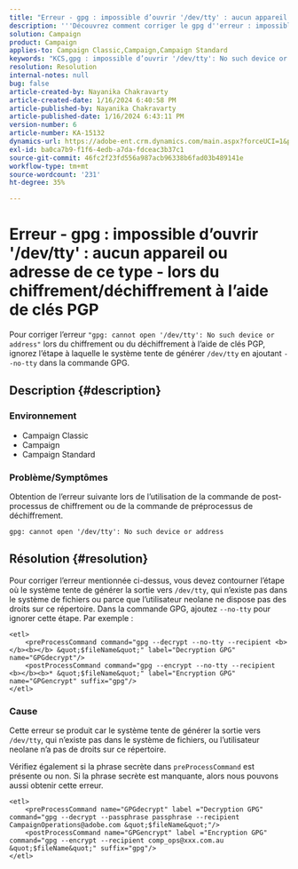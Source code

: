 ```yaml
---
title: "Erreur - gpg : impossible d’ouvrir '/dev/tty' : aucun appareil ou adresse de ce type - lors du cryptage/décryptage à l’aide de clés PGP"
description: '''Découvrez comment corriger le gpg d''erreur : impossible d''ouvrir /dev/tty : Aucun appareil ou adresse de ce type. Contournez l’étape à laquelle le système tente de produire /dev/tty.'''
solution: Campaign
product: Campaign
applies-to: Campaign Classic,Campaign,Campaign Standard
keywords: "KCS,gpg : impossible d’ouvrir '/dev/tty': No such device or address, encrypt post-process command, decrypt pre preprocess command"
resolution: Resolution
internal-notes: null
bug: false
article-created-by: Nayanika Chakravarty
article-created-date: 1/16/2024 6:40:58 PM
article-published-by: Nayanika Chakravarty
article-published-date: 1/16/2024 6:43:11 PM
version-number: 6
article-number: KA-15132
dynamics-url: https://adobe-ent.crm.dynamics.com/main.aspx?forceUCI=1&pagetype=entityrecord&etn=knowledgearticle&id=3fdbbbc8-9eb4-ee11-a569-6045bd006a22
exl-id: ba0ca7b9-f1f6-4edb-a7da-fdceac3b37c1
source-git-commit: 46fc2f23fd556a987acb96338b6fad03b489141e
workflow-type: tm+mt
source-wordcount: '231'
ht-degree: 35%

---
```


# Erreur - gpg : impossible d’ouvrir &#39;/dev/tty&#39; : aucun appareil ou adresse de ce type - lors du chiffrement/déchiffrement à l’aide de clés PGP


Pour corriger l’erreur `"gpg: cannot open '/dev/tty': No such device or address"` lors du chiffrement ou du déchiffrement à l’aide de clés PGP, ignorez l’étape à laquelle le système tente de générer `/dev/tty` en ajoutant `--no-tty`  dans la commande GPG.

## Description {#description}


### <b>Environnement</b>

- Campaign Classic
- Campaign
- Campaign Standard




### <b>Problème/Symptômes</b>

Obtention de l’erreur suivante lors de l’utilisation de la commande de post-processus de chiffrement ou de la commande de préprocessus de déchiffrement.


```
gpg: cannot open '/dev/tty': No such device or address
```





## Résolution {#resolution}


Pour corriger l’erreur mentionnée ci-dessus, vous devez contourner l’étape où le système tente de générer la sortie vers `/dev/tty`, qui n’existe pas dans le système de fichiers ou parce que l’utilisateur neolane ne dispose pas des droits sur ce répertoire. Dans la commande GPG, ajoutez `--no-tty` pour ignorer cette étape. Par exemple :


```
<etl>
    <preProcessCommand command="gpg --decrypt --no-tty --recipient <b></b><b></b> &quot;$fileName&quot;" label="Decryption GPG" name="GPGdecrypt"/>
    <postProcessCommand command="gpg --encrypt --no-tty --recipient <b></b><b>* &quot;$fileName&quot;" label="Encryption GPG" name="GPGencrypt" suffix="gpg"/>
</etl>
```


### Cause

Cette erreur se produit car le système tente de générer la sortie vers `/dev/tty`, qui n’existe pas dans le système de fichiers, ou l’utilisateur neolane n’a pas de droits sur ce répertoire.

Vérifiez également si la phrase secrète dans `preProcessCommand` est présente ou non. Si la phrase secrète est manquante, alors nous pouvons aussi obtenir cette erreur.


```
<etl>
    <preProcessCommand name="GPGdecrypt" label ="Decryption GPG" command="gpg --decrypt --passphrase passphrase --recipient CampaignOperations@adobe.com &quot;$fileName&quot;"/>
    <postProcessCommand name="GPGencrypt" label ="Encryption GPG" command="gpg --encrypt --recipient comp_ops@xxx.com.au &quot;$fileName&quot;" suffix="gpg"/>
</etl>
```
